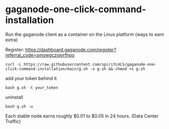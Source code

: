 # gaganode-one-click-command-installation

Run the gaganode client as a container on the Linux platform (ways to earn extra) 

Register: https://dashboard.gaganode.com/register?referral_code=smowgcziqyrfhpo

```
curl -L https://raw.githubusercontent.com/spiritLHLS/gaganode-one-click-command-installation/main/g.sh -o g.sh && chmod +x g.sh
```

add your token behind it

```
bash g.sh -t your_token
``` 

uninstall

```
bash g.sh -u
```

Each stable node earns roughly $0.01 to $0.05 in 24 hours. (Data Center Traffic)
